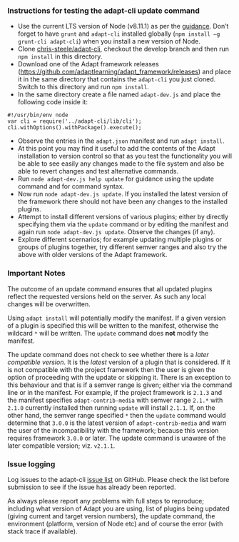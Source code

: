 ### Instructions for testing the adapt-cli update command

- Use the current LTS version of Node (v8.11.1) as per the [guidance](https://github.com/adaptlearning/adapt_framework/wiki/Setting-up-your-development-environment). Don’t forget to have `grunt` and `adapt-cli` installed globally (`npm install –g grunt-cli adapt-cli`) when you install a new version of Node.
- Clone [chris-steele/adapt-cli](https://github.com/chris-steele/adapt-cli), checkout the develop branch and then run `npm install` in this directory.
- Download one of the Adapt framework releases (https://github.com/adaptlearning/adapt_framework/releases) and place it in the same directory that contains the `adapt-cli` you just cloned. Switch to this directory and run `npm install`.
- In the same directory create a file named `adapt-dev.js` and place the following code inside it:

```
#!/usr/bin/env node
var cli = require('../adapt-cli/lib/cli');
cli.withOptions().withPackage().execute();
```

- Observe the entries in the `adapt.json` manifest and run `adapt install`.
- At this point you may find it useful to add the contents of the Adapt installation to version control so that as you test the functionality you will be able to see easily any changes made to the file system and also be able to revert changes and test alternative commands.
- Run `node adapt-dev.js help update` for guidance using the update command and for command syntax.
- Now run `node adapt-dev.js update`. If you installed the latest version of the framework there should not have been any changes to the installed plugins.
- Attempt to install different versions of various plugins; either by directly specifying them via the `update` command or by editing the manifest and again run `node adapt-dev.js update`. Observe the changes (if any).
- Explore different scernarios; for example updating multiple plugins or groups of plugins together, try different semver ranges and also try the above with older versions of the Adapt framework.

### Important Notes

The outcome of an update command ensures that all updated plugins reflect the requested versions held on the server. As such any local changes will be overwritten.

Using `adapt install` will potentially modify the manifest. If a given version of a plugin is specified this will be written to the manifest, otherwise the wildcard `*` will be written. The `update` command does **not** modify the manifest.

The update command does not check to see whether there is a _later compatible version_. It is the _latest_ version of a plugin that is considered. If it is not compatible with the project framework then the user is given the option of proceeding with the update or skipping it. There is an exception to this behaviour and that is if a semver range is given; either via the command line or in the manifest. For example, if the project framework is `2.1.3` and the manifest specifies `adapt-contrib-media` with semver range `2.1.*` with `2.1.0` currently installed then running `update` will install `2.1.1`. If, on the other hand, the semver range specified `*` then the `update` command would determine that `3.0.0` is the latest version of `adapt-contrib-media` and warn the user of the incompatibility with the framework; because this version requires framework `3.0.0` or later. The update command is unaware of the later compatible version; viz. `v2.1.1`.

### Issue logging

Log issues to the adapt-cli [issue list](https://github.com/adaptlearning/adapt-cli/issues) on GitHub. Please check the list before submission to see if the issue has already been reported.

As always please report any problems with full steps to reproduce; including what version of Adapt you are using, list of plugins being updated (giving current and target version numbers), the update command, the environment (platform, version of Node etc) and of course the error (with stack trace if available).